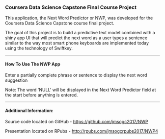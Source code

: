 ### Coursera Data Science Capstone Final Course Project


This application, the Next Word Predictor or NWP, was developed for the Coursera Data Science Capstone course final project.

The goal of this project is to build a predictive text model combined with a shiny app UI that will predict the next word as a user types a sentence similar to the way most smart phone keyboards are implemented today using the technology of Swiftkey.


******


#### How To Use The NWP App

Enter a partially complete phrase or sentence to display the next word suggestion

Note: The word 'NULL' will be displayed in the Next Word Predictor field at the start before anything is entered.



******


#### Additional Information:

Source code located on GitHub - https://github.com/jmsogc2017/NWP

Presentation located on RPubs - http://rpubs.com/jmsogcrpubs2017/NWP4
